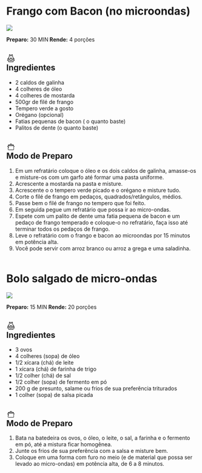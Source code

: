 <h1>Frango com Bacon (no microondas)</h1>	<img src="https://img.itdg.com.br/tdg/images/recipes/000/142/663/85984/85984_original.jpg?mode=crop&width=710&height=400">	<p> <b>Preparo:</b> 30
MIN<b> Rende:</b> 4 porções</p>	<h2 class="ingredients-title card-title" tabindex="0">
<div class="ico-svg ico-orange svg-big">
<svg xmlns="http://www.w3.org/2000/svg" xmlns:xlink="http://www.w3.org/1999/xlink" width="24" height="24" viewBox="0 0 24 24"><defs><clipPath id="b"><rect width="24" height="24"></rect></clipPath></defs><g id="a" clip-path="url(#b)"><g transform="translate(2 2)"><path d="M158.4,279.684a3.226,3.226,0,0,0,3.223,3.223h1.18a3.226,3.226,0,0,0,3.223-3.223V277H158.4Zm1.172-1.512h5.281v1.512a2.053,2.053,0,0,1-2.051,2.051h-1.18a2.056,2.056,0,0,1-2.051-2.051Z" transform="translate(-152.212 -266.18)"></path><path d="M204,216.2h4.063v1.172H204Z" transform="translate(-196.031 -207.755)"></path><path d="M19.145,15.555a.315.315,0,0,1-.316-.316V11.273A1.49,1.49,0,0,0,17.34,9.785H16.5v-1.9L14.668,4.875V0h-3.7V2.313a.969.969,0,1,1-1.937,0V0H5.34V4.875L3.5,7.883v1.9H2.66a1.49,1.49,0,0,0-1.488,1.488v3.965a.315.315,0,0,1-.316.316H0v1.172H.855a1.49,1.49,0,0,0,1.488-1.488V11.273a.315.315,0,0,1,.316-.316H3.5V20H16.5V10.957h.836a.315.315,0,0,1,.316.316v3.965a1.49,1.49,0,0,0,1.488,1.488H20V15.555Zm-3.812,3.273H4.668V8.211L6.5,5.2V1.172H7.855V2.313a2.141,2.141,0,1,0,4.281,0V1.172h1.352V5.2l1.836,3.008V18.828Z"></path></g></g></svg>
</div>
Ingredientes
</h2>
<ul><li><span class="p-ingredient" tabindex="0" itemprop="recipeIngredient">2 caldos de galinha</span></li><li><span class="p-ingredient" tabindex="0" itemprop="recipeIngredient">4 colheres de óleo</span></li><li><span class="p-ingredient" tabindex="0" itemprop="recipeIngredient">4 colheres de mostarda</span></li><li><span class="p-ingredient" tabindex="0" itemprop="recipeIngredient">500gr de filé de frango</span></li><li><span class="p-ingredient" tabindex="0" itemprop="recipeIngredient">Tempero verde a gosto</span></li><li><span class="p-ingredient" tabindex="0" itemprop="recipeIngredient">Orégano (opcional)</span></li><li><span class="p-ingredient" tabindex="0" itemprop="recipeIngredient">Fatias pequenas de bacon ( o quanto baste)</span></li><li><span class="p-ingredient" tabindex="0" itemprop="recipeIngredient">Palitos de dente (o quanto baste)</span></li></ul>	<h2 class="directions-title card-title" tabindex="0">
<div class="ico-svg ico-orange svg-big">
<svg xmlns="http://www.w3.org/2000/svg" xmlns:xlink="http://www.w3.org/1999/xlink" width="24" height="24" viewBox="0 0 24 24"><defs><clipPath id="b"><rect width="24" height="24"></rect></clipPath></defs><g id="a" clip-path="url(#b)"><g transform="translate(2 4)"><g transform="translate(1.955)"><path d="M46.543,2.128a1.43,1.43,0,0,0,.163-.657,1.471,1.471,0,0,0-2.943,0,1.446,1.446,0,0,0,.163.657C40.411,2.307,37.2,3.205,37.2,4.771a.418.418,0,0,0,.42.42H52.849a.422.422,0,0,0,.42-.42C53.269,3.205,50.069,2.3,46.543,2.128ZM45.256.846a.62.62,0,1,1-.62.62A.621.621,0,0,1,45.256.846ZM38.34,4.367c.778-.7,3.311-1.44,6.915-1.44v.016c3.6,0,6.138.741,6.915,1.419H38.34Z" transform="translate(-37.2)"></path></g><g transform="translate(3.468 7.22)"><path d="M66.42,137.4a.422.422,0,0,0-.42.42v4.519a.42.42,0,1,0,.841,0V137.82A.418.418,0,0,0,66.42,137.4Z" transform="translate(-66 -137.4)"></path></g><g transform="translate(0 5.707)"><path d="M19.58,110.224H18.024v-1.2a.422.422,0,0,0-.42-.42H2.417a.422.422,0,0,0-.42.42v1.2H.42a.42.42,0,1,0,0,.841H2v6.206a2.377,2.377,0,0,0,2.585,2.522H15.476A2.345,2.345,0,0,0,18,117.271v-6.206H19.58a.42.42,0,1,0,0-.841Zm-2.4,7.047a1.508,1.508,0,0,1-1.682,1.682H4.572a1.56,1.56,0,0,1-1.745-1.682v-7.83H17.183Z" transform="translate(0 -108.6)"></path></g></g></g></svg>
</div>
Modo de Preparo
</h2>
<div class="instructions e-instructions" itemprop="recipeInstructions">
<ol><li><span tabindex="0">Em um refratário coloque o óleo e os dois caldos de galinha, amasse-os e misture-os com um garfo até formar uma pasta uniforme.</span></li><li><span tabindex="0">Acrescente a mostarda na pasta e misture.</span></li><li><span tabindex="0">Acrescente o o tempero verde picado e o orégano e misture tudo.</span></li><li><span tabindex="0">Corte o filé de frango em pedaços, quadrados/retângulos, médios.</span></li><li><span tabindex="0">Passe bem o filé de frango no tempero que foi feito.</span></li><li><span tabindex="0">Em seguida pegue um refratário que possa ir ao micro-ondas.</span></li><li><span tabindex="0">Espete com um palito de dente uma fatia pequena de bacon e um pedaço de frango temperado e coloque-o no refratário, faça isso até terminar todos os pedaços de frango.</span></li><li><span tabindex="0">Leve o refratário com o frango e bacon ao microondas por 15 minutos em potência alta.</span></li><li><span tabindex="0">Você pode servir com arroz branco ou arroz a grega e uma saladinha.</span></li></ol>
</div><div class="" data-mad-adunit="/21636860837/TudoGostoso/Content" data-mad="" id="ad-inread" data-mad-size="[[1,1],['fluid']]" style="" data-google-query-id="CLnrm-7dgukCFdQH1AodLh0AYQ"><div id="google_ads_iframe_/21636860837/TudoGostoso/Content_8__container__" style="border: 0pt none;"><iframe id="google_ads_iframe_/21636860837/TudoGostoso/Content_8" title="3rd party ad content" name="google_ads_iframe_/21636860837/TudoGostoso/Content_8" width="1" height="1" scrolling="no" marginwidth="0" marginheight="0" frameborder="0" srcdoc="" style="border: 0px; vertical-align: bottom;" data-google-container-id="8" data-load-complete="true" data-native-intel-triaged="sponsored" data-native-ad="yes" data-native-intel-ad-network="gdn" class="native-intel-ad" data-native-intel-attempts="1" data-native-intel-placement_url="https://www.tudogostoso.com.br/receita/142663-frango-com-bacon-no-microondas.html" data-native-intel-target-site="https:://www.tudogostoso.com.br" data-native-intel-post_owner_image="" data-native-intel-post_date="1587788714" data-native-intel-post_owner="" data-native-intel-network="Gdn" data-native-intel-first_seen="1587788714" data-native-intel-last_seen="1587788714" data-native-intel-ip_address="187.40.199.198" data-native-intel-city="São João del Rei (Jardim Colônia)" data-native-intel-state="Minas Gerais" data-native-intel-country="Brazil" data-native-intel-ad_id="0" data-native-intel-ad_text="" data-native-intel-ad_position="SIDE" data-native-intel-ad_sub_position="TOP" data-native-intel-ad_image_size="1 * 1" data-native-intel-ad_title="" data-native-intel-ad_number_position="1" data-native-intel-type="IMAGE" data-native-intel-newsfeed_description="" data-native-intel-version="2.1.3" data-native-intel-source="desktop" data-native-intel-platform="3"></iframe></div><img style="display:none;" alt="" src="https://sb.scorecardresearch.com/p?c1=8&amp;c2=6035191&amp;c3=79174&amp;cj=1&amp;rn=1587788710281"></div>																			
<h1>Bolo salgado de micro-ondas</h1>	<img src="https://img.itdg.com.br/tdg/images/recipes/000/093/010/239296/239296_original.jpg?mode=crop&width=710&height=400">	<p> <b>Preparo:</b> 15
MIN<b> Rende:</b> 20 porções</p>	<h2 class="ingredients-title card-title" tabindex="0">
<div class="ico-svg ico-orange svg-big">
<svg xmlns="http://www.w3.org/2000/svg" xmlns:xlink="http://www.w3.org/1999/xlink" width="24" height="24" viewBox="0 0 24 24"><defs><clipPath id="b"><rect width="24" height="24"></rect></clipPath></defs><g id="a" clip-path="url(#b)"><g transform="translate(2 2)"><path d="M158.4,279.684a3.226,3.226,0,0,0,3.223,3.223h1.18a3.226,3.226,0,0,0,3.223-3.223V277H158.4Zm1.172-1.512h5.281v1.512a2.053,2.053,0,0,1-2.051,2.051h-1.18a2.056,2.056,0,0,1-2.051-2.051Z" transform="translate(-152.212 -266.18)"></path><path d="M204,216.2h4.063v1.172H204Z" transform="translate(-196.031 -207.755)"></path><path d="M19.145,15.555a.315.315,0,0,1-.316-.316V11.273A1.49,1.49,0,0,0,17.34,9.785H16.5v-1.9L14.668,4.875V0h-3.7V2.313a.969.969,0,1,1-1.937,0V0H5.34V4.875L3.5,7.883v1.9H2.66a1.49,1.49,0,0,0-1.488,1.488v3.965a.315.315,0,0,1-.316.316H0v1.172H.855a1.49,1.49,0,0,0,1.488-1.488V11.273a.315.315,0,0,1,.316-.316H3.5V20H16.5V10.957h.836a.315.315,0,0,1,.316.316v3.965a1.49,1.49,0,0,0,1.488,1.488H20V15.555Zm-3.812,3.273H4.668V8.211L6.5,5.2V1.172H7.855V2.313a2.141,2.141,0,1,0,4.281,0V1.172h1.352V5.2l1.836,3.008V18.828Z"></path></g></g></svg>
</div>
Ingredientes
</h2>
<ul><li><span class="p-ingredient" tabindex="0" itemprop="recipeIngredient">3 ovos</span></li><li><span class="p-ingredient" tabindex="0" itemprop="recipeIngredient">4 colheres (sopa) de óleo</span></li><li><span class="p-ingredient" tabindex="0" itemprop="recipeIngredient">1/2 xícara (chá) de leite</span></li><li><span class="p-ingredient" tabindex="0" itemprop="recipeIngredient">1 xícara (chá) de farinha de trigo</span></li><li><span class="p-ingredient" tabindex="0" itemprop="recipeIngredient">1/2 colher (chá) de sal</span></li><li><span class="p-ingredient" tabindex="0" itemprop="recipeIngredient">1/2 colher (sopa) de fermento em pó</span></li><li><span class="p-ingredient" tabindex="0" itemprop="recipeIngredient">200 g de presunto, salame ou frios de sua preferência triturados</span></li><li><span class="p-ingredient" tabindex="0" itemprop="recipeIngredient">1 colher (sopa) de salsa picada</span></li></ul>	<h2 class="directions-title card-title" tabindex="0">
<div class="ico-svg ico-orange svg-big">
<svg xmlns="http://www.w3.org/2000/svg" xmlns:xlink="http://www.w3.org/1999/xlink" width="24" height="24" viewBox="0 0 24 24"><defs><clipPath id="b"><rect width="24" height="24"></rect></clipPath></defs><g id="a" clip-path="url(#b)"><g transform="translate(2 4)"><g transform="translate(1.955)"><path d="M46.543,2.128a1.43,1.43,0,0,0,.163-.657,1.471,1.471,0,0,0-2.943,0,1.446,1.446,0,0,0,.163.657C40.411,2.307,37.2,3.205,37.2,4.771a.418.418,0,0,0,.42.42H52.849a.422.422,0,0,0,.42-.42C53.269,3.205,50.069,2.3,46.543,2.128ZM45.256.846a.62.62,0,1,1-.62.62A.621.621,0,0,1,45.256.846ZM38.34,4.367c.778-.7,3.311-1.44,6.915-1.44v.016c3.6,0,6.138.741,6.915,1.419H38.34Z" transform="translate(-37.2)"></path></g><g transform="translate(3.468 7.22)"><path d="M66.42,137.4a.422.422,0,0,0-.42.42v4.519a.42.42,0,1,0,.841,0V137.82A.418.418,0,0,0,66.42,137.4Z" transform="translate(-66 -137.4)"></path></g><g transform="translate(0 5.707)"><path d="M19.58,110.224H18.024v-1.2a.422.422,0,0,0-.42-.42H2.417a.422.422,0,0,0-.42.42v1.2H.42a.42.42,0,1,0,0,.841H2v6.206a2.377,2.377,0,0,0,2.585,2.522H15.476A2.345,2.345,0,0,0,18,117.271v-6.206H19.58a.42.42,0,1,0,0-.841Zm-2.4,7.047a1.508,1.508,0,0,1-1.682,1.682H4.572a1.56,1.56,0,0,1-1.745-1.682v-7.83H17.183Z" transform="translate(0 -108.6)"></path></g></g></g></svg>
</div>
Modo de Preparo
</h2>
<div class="instructions e-instructions" itemprop="recipeInstructions">
<ol><li><span tabindex="0">Bata na batedeira os ovos, o óleo, o leite, o sal, a farinha e o fermento em pó, até a mistura ficar homogênea.</span></li><li><span tabindex="0">Junte os frios de sua preferência com a salsa e misture bem.</span></li><li><span tabindex="0">Coloque em uma forma com furo no meio (e de material que possa ser levado ao micro-ondas) em potência alta, de 6 a 8 minutos.</span></li></ol>
</div><div class="" data-mad-adunit="/21636860837/TudoGostoso/Content" data-mad="" id="ad-inread" data-mad-size="[[1,1],['fluid']]" style="" data-google-query-id="CPT6muncgukCFa4AuQYdwDEK9Q"><div id="google_ads_iframe_/21636860837/TudoGostoso/Content_8__container__" style="border: 0pt none;"><iframe id="google_ads_iframe_/21636860837/TudoGostoso/Content_8" title="3rd party ad content" name="google_ads_iframe_/21636860837/TudoGostoso/Content_8" width="1" height="1" scrolling="no" marginwidth="0" marginheight="0" frameborder="0" srcdoc="" style="border: 0px; vertical-align: bottom;" data-google-container-id="8" data-load-complete="true" data-native-intel-triaged="sponsored" data-native-ad="yes" data-native-intel-ad-network="gdn" class="native-intel-ad" data-native-intel-attempts="1" data-native-intel-placement_url="https://www.tudogostoso.com.br/receita/93010-bolo-salgado-de-micro-ondas.html" data-native-intel-target-site="https:://www.tudogostoso.com.br" data-native-intel-post_owner_image="" data-native-intel-post_date="1587788434" data-native-intel-post_owner="" data-native-intel-network="Gdn" data-native-intel-first_seen="1587788434" data-native-intel-last_seen="1587788434" data-native-intel-ip_address="187.40.199.198" data-native-intel-city="São João del Rei (Jardim Colônia)" data-native-intel-state="Minas Gerais" data-native-intel-country="Brazil" data-native-intel-ad_id="0" data-native-intel-ad_text="" data-native-intel-ad_position="SIDE" data-native-intel-ad_sub_position="TOP" data-native-intel-ad_image_size="1 * 1" data-native-intel-ad_title="" data-native-intel-ad_number_position="1" data-native-intel-type="IMAGE" data-native-intel-newsfeed_description="" data-native-intel-version="2.1.3" data-native-intel-source="desktop" data-native-intel-platform="3"></iframe></div><img style="display:none;" alt="" src="https://sb.scorecardresearch.com/p?c1=8&amp;c2=6035191&amp;c3=79174&amp;cj=1&amp;rn=1587788431747"><div class="teads-adCall"></div></div>	
